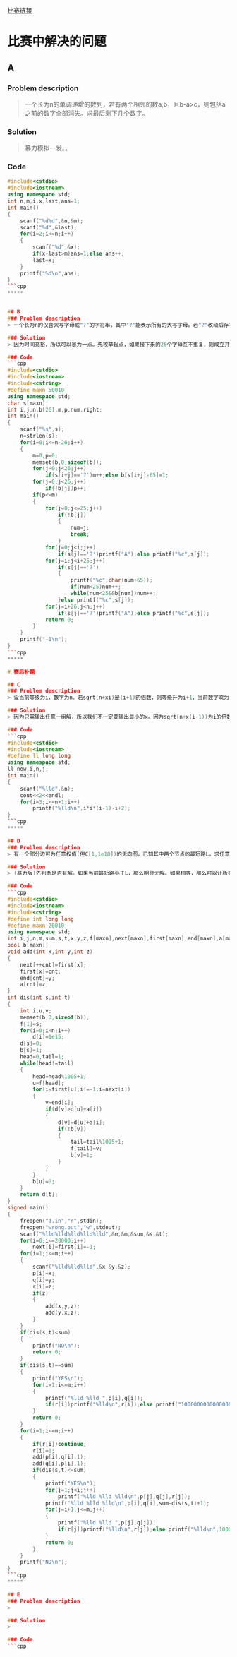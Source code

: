 [比赛链接](https://www.codeforces.com)

# 比赛中解决的问题
## A
### Problem description
> 一个长为n的单调递增的数列，若有两个相邻的数a,b，且b-a>c，则包括a之前的数字全部消失。求最后剩下几个数字。

### Solution
> 暴力模拟一发。。

### Code
```cpp
#include<cstdio>
#include<iostream>
using namespace std;
int n,m,i,x,last,ans=1;
int main()
{
	scanf("%d%d",&n,&m);
	scanf("%d",&last);
	for(i=2;i<=n;i++)
	{
		scanf("%d",&x);
		if(x-last>m)ans=1;else ans++;
		last=x;
	}
	printf("%d\n",ans);
}
```cpp
*****


## B
### Problem description
> 一个长为n的仅含大写字母或"?"的字符串，其中"?"能表示所有的大写字母。若"?"改动后存在连续的互不重复的26个字符，则输出改动后的字符串，否则输出"NO".

### Solution
> 因为时间充裕，所以可以暴力一点。先枚举起点，如果接下来的26个字母互不重复，则成立并输出结果（多出来的"?"可以为任意大写字母），否则无解。

### Code
```cpp
#include<cstdio>
#include<iostream>
#include<cstring>
#define maxn 50010
using namespace std;
char s[maxn];
int i,j,n,b[26],m,p,num,right;
int main()
{
	scanf("%s",s);
	n=strlen(s);
	for(i=0;i<=n-26;i++)
	{
		m=0,p=0;
		memset(b,0,sizeof(b));
		for(j=0;j<26;j++)
			if(s[i+j]=='?')m++;else b[s[i+j]-65]=1;
		for(j=0;j<26;j++)
			if(!b[j])p++;
		if(p<=m)
		{
			for(j=0;j<=25;j++)
				if(!b[j])
				{
					num=j;
					break;
				}
			for(j=0;j<i;j++)
				if(s[j]=='?')printf("A");else printf("%c",s[j]);
			for(j=i;j<i+26;j++)
				if(s[j]=='?')
				{
					printf("%c",char(num+65));
					if(num<25)num++;
					while(num<25&&b[num])num++;
				}else printf("%c",s[j]);
			for(j=i+26;j<n;j++)
				if(s[j]=='?')printf("A");else printf("%c",s[j]);
			return 0;
		}
	}
	printf("-1\n");
}
```cpp
*****

# 赛后补题

## C
### Problem description
> 设当前等级为i，数字为n。若sqrt(n+xi)是(i+1)的倍数，则等级升为i+1，当前数字改为sqrt(n+xi)。若初始数字为2，求从1级升到n+1级时每一等级的x。

### Solution
> 因为只需输出任意一组解，所以我们不一定要输出最小的x。因为sqrt(n+x(i-1))为i的倍数，那么可知n是i的倍数，sqrt(n+xi)可以表示为sqrt((n/i+x)i)，设(n/i+x)i=k(i+1)^2。因为n+xi为完全平方数，可以让k取i^2，那么原式变为n/i+x=i(i+1)^2，那么x就等于i(i+1)^2-n/i，且当前n为(i-1)i。特殊条件：i=1时n=2。

### Code
```cpp
#include<cstdio>
#include<iostream>
#define ll long long
using namespace std;
ll now,i,n,j;
int main()
{
	scanf("%lld",&n);
	cout<<2<<endl;
	for(i=3;i<=n+1;i++)
		printf("%lld\n",i*i*(i-1)-i+2);
}
```cpp
*****

## D
### Problem description
> 有一个部分边可为任意权值(但∈[1,1e18])的无向图，已知其中两个节点的最短路L，求任意一种无向图。

### Solution
> (暴力版)先判断是否有解。如果当前最短路小于L，那么明显无解。如果相等，那么可以让所有可更改的权值均赋值为INF。如果大于，那么就枚举每一条可更改的边，首先把它赋值为1，如果此时最短路依然大于L，那么这要么是量变要么完全没用。如果此时最短路小于等于L，那么就是质变，设之前最短路为l1，当前最短路为l2。说明只要当前权值小于等于l2-l1，那么最短路一定经过该边。因为l1>L，那么可知让该边赋值为L-l2+1，那么当前最短路就一定是L。之后可更改的边均赋值为INF。因为该图为稀疏图，所以求最短路时可用SPFA，时间复杂度为O(nkm)，4000ms可以接受。

### Code
```cpp
#include<cstdio>
#include<iostream>
#include<cstring>
#define int long long
#define maxn 20010
using namespace std;
int i,j,n,m,sum,s,t,x,y,z,f[maxn],next[maxn],first[maxn],end[maxn],a[maxn],cnt,head,tail,d[maxn],p[maxn],q[maxn],r[maxn];
bool b[maxn];
void add(int x,int y,int z)
{
	next[++cnt]=first[x];
	first[x]=cnt;
	end[cnt]=y;
	a[cnt]=z;
}
int dis(int s,int t)
{
	int i,u,v;
	memset(b,0,sizeof(b));
	f[1]=s;
	for(i=0;i<n;i++)
		d[i]=1e15;
	d[s]=0;
	b[s]=1;
	head=0,tail=1;
	while(head!=tail)
	{
		head=head%1005+1;
		u=f[head];
		for(i=first[u];i!=-1;i=next[i])
		{
			v=end[i];
			if(d[v]>d[u]+a[i])
			{
				d[v]=d[u]+a[i];
				if(!b[v])
				{
					tail=tail%1005+1;
					f[tail]=v;
					b[v]=1;
				}
			}
		}
		b[u]=0;
	}
	return d[t];
}
signed main()
{
	freopen("d.in","r",stdin);
	freopen("wrong.out","w",stdout);
	scanf("%lld%lld%lld%lld%lld",&n,&m,&sum,&s,&t);
	for(i=0;i<=20000;i++)
		next[i]=first[i]=-1;
	for(i=1;i<=m;i++)
	{
		scanf("%lld%lld%lld",&x,&y,&z);
		p[i]=x;
		q[i]=y;
		r[i]=z;
		if(z)
		{
			add(x,y,z);
			add(y,x,z);
		}
	}
	if(dis(s,t)<sum)
	{
		printf("NO\n");
		return 0;
	}
	if(dis(s,t)==sum)
	{
		printf("YES\n");
		for(i=1;i<=m;i++)
		{
			printf("%lld %lld ",p[i],q[i]);
			if(r[i])printf("%lld\n",r[i]);else printf("1000000000000000\n");
		}
		return 0;
	}
	for(i=1;i<=m;i++)
	{
		if(r[i])continue;
		r[i]=1;
		add(p[i],q[i],1);
		add(q[i],p[i],1);
		if(dis(s,t)<=sum)
		{
			printf("YES\n");
			for(j=1;j<i;j++)
				printf("%lld %lld %lld\n",p[j],q[j],r[j]);
			printf("%lld %lld %lld\n",p[i],q[i],sum-dis(s,t)+1);
			for(j=i+1;j<=m;j++)
			{
				printf("%lld %lld ",p[j],q[j]);
				if(r[j])printf("%lld\n",r[j]);else printf("%lld\n",1000000000000000);
			}
			return 0;
		}
	}
	printf("NO\n");
}
```cpp
*****

## E
### Problem description
> 

### Solution
> 

### Code
```cpp
```
